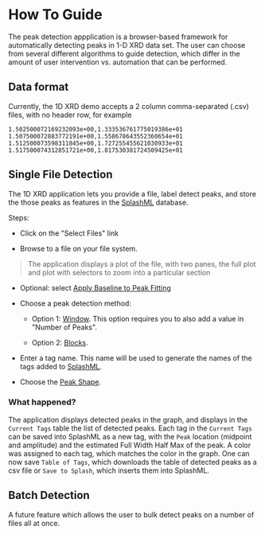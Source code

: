 # How To Guide

The peak detection appplication is a browser-based framework for automatically detecting peaks in 1-D XRD data set. The user can choose from several different algorithms to guide detection, which differ in the amount of user intervention vs. automation that can be performed. 

## Data format
Currently, the 1D XRD demo accepts a 2 column comma-separated (.csv) files, with no header row, for example

```csv
1.502500072169232093e+00,1.333536761775019386e+01
1.507500072883772191e+00,1.558678643552360654e+01
1.512500073598311845e+00,1.727255455621030933e+01
1.517500074312851721e+00,1.817530381724509425e+01
```
## Single File Detection
The 1D XRD application lets you provide a file, label detect peaks, and store the those peaks as features in the [SplashML](./concepts.md#SplashML) database.

Steps:
* Click on the "Select Files" link

* Browse to a file on your file system.

> The application displays a plot of the file, with two panes, the full plot and plot with selectors to zoom into a particular section

* Optional: select [Apply Baseline to Peak Fitting](./concepts.md#Apply_Baseline_to_Peak_Fitting)

* Choose a peak detection method:

  * Option 1: [Window](./concepts.md#Tag_with_Window). This option requires you to also add a value in "Number of Peaks".

  * Option 2: [Blocks](./concepts.md#Tag_with_Blocks).

* Enter a tag name. This name will be used to generate the names of the tags added to [SplashML](./concepts.md#SplashML).

* Choose the [Peak Shape](./concepts.md#Peak_Shape). 

### What happened?
 The application displays detected peaks in the graph, and displays in the `Current Tags` table the list of detected peaks. Each tag in the `Current Tags` can be saved into SplashML as a new tag, with the `Peak` location (midpoint and amplitude) and the estimated Full Width Half Max of the peak. A color was assigned to each tag, which matches the color in the graph. One can now save `Table of Tags`, which downloads the table of detected peaks as a csv file or `Save to Splash`, which inserts them into SplashML.

## Batch Detection
A future feature which allows the user to bulk detect peaks on a number of files all at once.
